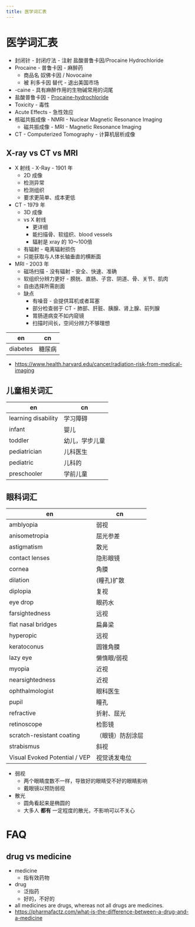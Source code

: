 ```yaml
---
title: 医学词汇表
---
```


# 医学词汇表

- 封闭针 - 封闭疗法 - 注射 盐酸普鲁卡因/Procaine Hydrochloride
- Procaine - 普鲁卡因 - 麻醉药
  - 商品名 奴佛卡因 / Novocaine
  - 被 利多卡因 替代 - 退出美国市场
- -caine - 具有麻醉作用的生物碱常用的词尾
- 盐酸普鲁卡因 - [Procaine-hydrochloride](https://pubchem.ncbi.nlm.nih.gov/compound/Procaine-hydrochloride)
- Toxicity - 毒性
- Acute Effects - 急性效应
- 核磁共振成像 - NMRI - Nuclear Magnetic Resonance Imaging
  - 磁共振成像 - MRI - Magnetic Resonance Imaging
- CT - Computerized Tomography - 计算机层析成像

## X-ray vs CT vs MRI

- X 射线 - X-Ray - 1901 年
  - 2D 成像
  - 检测异常
  - 检测组织
  - 要求更简单、成本更低
- CT - 1979 年
  - 3D 成像
  - vs X 射线
    - 更详细
    - 能扫描骨、软组织、blood vessels
    - 辐射是 xray 的 10～100倍
  - 有辐射 - 电离辐射损伤
  - 只能获取与人体长轴垂直的横断面
- MRI - 2003 年
  - 磁场扫描 - 没有辐射 - 安全、快速、准确
  - 软组织分辨力更好 - 膀胱、直肠、子宫、阴道、骨、关节、肌肉
  - 自由选择所需剖面
  - 缺点
    - 有噪音 - 会提供耳机或者耳塞
    - 部分检查弱于 CT - 肺部、肝脏、胰腺、肾上腺、前列腺
    - 胃肠道病变不如内窥镜
    - 扫描时间长，空间分辨力不够理想

| en       | cn     |
| -------- | ------ |
| diabetes | 糖尿病 |

- https://www.health.harvard.edu/cancer/radiation-risk-from-medical-imaging

## 儿童相关词汇

| en                  | cn             |
| ------------------- | -------------- |
| learning disability | 学习障碍       |
| infant              | 婴儿           |
| toddler             | 幼儿，学步儿童 |
| pediatrician        | 儿科医生       |
| pediatric           | 儿科的         |
| preschooler         | 学前儿童       |

## 眼科词汇

| en                            | cn               |
| ----------------------------- | ---------------- |
| amblyopia                     | 弱视             |
| anisometropia                 | 屈光参差         |
| astigmatism                   | 散光             |
| contact lenses                | 隐形眼镜         |
| cornea                        | 角膜             |
| dilation                      | (瞳孔)扩散       |
| diplopia                      | 复视             |
| eye drop                      | 眼药水           |
| farsightedness                | 远视             |
| flat nasal bridges            | 扁鼻梁           |
| hyperopic                     | 远视             |
| keratoconus                   | 圆锥角膜         |
| lazy eye                      | 懒惰眼/弱视      |
| myopia                        | 近视             |
| nearsightedness               | 近视             |
| ophthalmologist               | 眼科医生         |
| pupil                         | 瞳孔             |
| refractive                    | 折射、屈光       |
| retinoscope                   | 检影镜           |
| scratch-resistant coating     | （眼镜）防刮涂层 |
| strabismus                    | 斜视             |
| Visual Evoked Potential / VEP | 视觉诱发电位     |

- 弱视
  - 两个眼睛度数不一样，导致好的眼睛受不好的眼睛影响
  - 戴眼镜以预防弱视
- 散光
  - 圆角看起来是椭圆的
  - 大多人 **都有** 一定程度的散光，不影响可以不关心

# FAQ

## drug vs medicine

- medicine
  - 指有效药物
- drug
  - 泛指药
  - 好的，不好的
- all medicines are drugs, whereas not all drugs are medicines.
- https://pharmafactz.com/what-is-the-difference-between-a-drug-and-a-medicine
